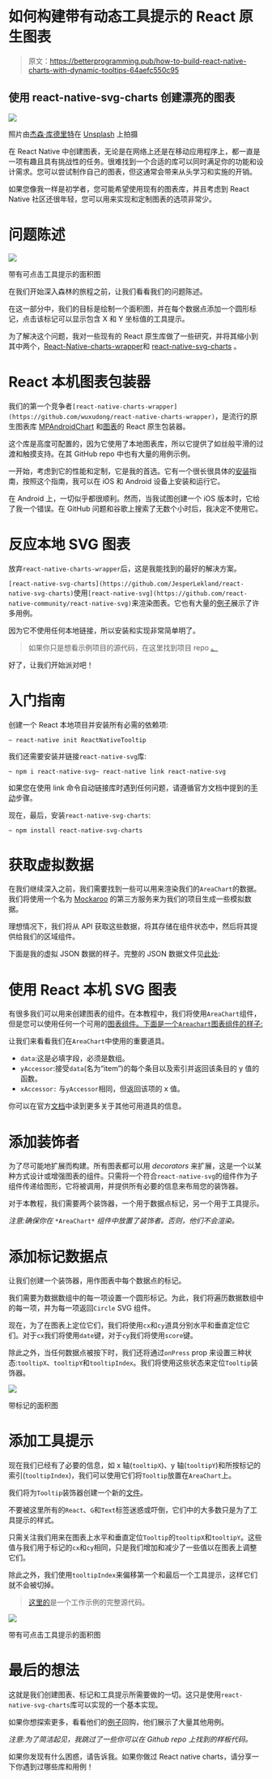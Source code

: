 # 如何构建带有动态工具提示的 React 原生图表

> 原文：<https://betterprogramming.pub/how-to-build-react-native-charts-with-dynamic-tooltips-64aefc550c95>

## 使用 react-native-svg-charts 创建漂亮的图表

![](img/f2c3304c1f6a6270e63e6d18d5b5b85b.png)

照片由[杰森·库德里特](https://unsplash.com/@jcoudriet?utm_source=unsplash&utm_medium=referral&utm_content=creditCopyText)在 [Unsplash](https://unsplash.com/search/photos/chart?utm_source=unsplash&utm_medium=referral&utm_content=creditCopyText) 上拍摄

在 React Native 中创建图表，无论是在网络上还是在移动应用程序上，都一直是一项有趣且具有挑战性的任务。很难找到一个合适的库可以同时满足你的功能和设计需求。您可以尝试制作自己的图表，但这通常会带来从头学习和实施的开销。

如果您像我一样是初学者，您可能希望使用现有的图表库，并且考虑到 React Native 社区还很年轻，您可以用来实现和定制图表的选项非常少。

# 问题陈述

![](img/b8bed3a331cfa02f689bf17162e5a629.png)

带有可点击工具提示的面积图

在我们开始深入森林的旅程之前，让我们看看我们的问题陈述。

在这一部分中，我们的目标是绘制一个面积图，并在每个数据点添加一个圆形标记，点击该标记可以显示包含 X 和 Y 坐标值的工具提示。

为了解决这个问题，我对一些现有的 React 原生库做了一些研究，并将其缩小到其中两个，[React-Native-charts-wrapper](https://github.com/wuxudong/react-native-charts-wrapper)和 [react-native-svg-charts](https://github.com/JesperLekland/react-native-svg-charts) 。

# React 本机图表包装器

我们的第一个竞争者`[react-native-charts-wrapper](https://github.com/wuxudong/react-native-charts-wrapper)`，是流行的原生图表库 [MPAndroidChart](https://github.com/PhilJay/MPAndroidChart) 和[图表](https://github.com/danielgindi/Charts)的 React 原生包装器。

这个库是高度可配置的，因为它使用了本地图表库，所以它提供了如丝般平滑的过渡和触摸支持。在其 GitHub repo 中也有大量的用例示例。

一开始，考虑到它的性能和定制，它是我的首选。它有一个很长很具体的[安装](https://github.com/wuxudong/react-native-charts-wrapper/blob/master/installation_guide/README.md)指南，按照这个指南，我可以在 iOS 和 Android 设备上安装和运行它。

在 Android 上，一切似乎都很顺利。然而，当我试图创建一个 iOS 版本时，它给了我一个错误。在 GitHub 问题和谷歌上搜索了无数个小时后，我决定不使用它。

# 反应本地 SVG 图表

放弃`react-native-charts-wrapper`后，这是我能找到的最好的解决方案。

`[react-native-svg-charts](https://github.com/JesperLekland/react-native-svg-charts)`使用`[react-native-svg](https://github.com/react-native-community/react-native-svg)`来渲染图表。它也有大量的[例子](https://github.com/JesperLekland/react-native-svg-charts-examples)展示了许多用例。

因为它不使用任何本地链接，所以安装和实现非常简单明了。

> 如果你只是想看示例项目的源代码，在这里找到项目 repo [。](https://github.com/vikrantnegi/react-native-tooltip-chart)

好了，让我们开始派对吧！

# 入门指南

创建一个 React 本地项目并安装所有必需的依赖项:

```
~ react-native init ReactNativeTooltip
```

我们还需要安装并链接`react-native-svg`库:

```
~ npm i react-native-svg~ react-native link react-native-svg
```

如果您在使用 link 命令自动链接库时遇到任何问题，请遵循官方文档中提到的[手动](https://github.com/react-native-community/react-native-svg)步骤。

现在，最后，安装`react-native-svg-charts`:

```
~ npm install react-native-svg-charts
```

# 获取虚拟数据

在我们继续深入之前，我们需要找到一些可以用来渲染我们的`AreaChart`的数据。我们将使用一个名为 [Mockaroo](https://www.mockaroo.com/) 的第三方服务来为我们的项目生成一些模拟数据。

理想情况下，我们将从 API 获取这些数据，将其存储在组件状态中，然后将其提供给我们的区域组件。

下面是我的虚拟 JSON 数据的样子。完整的 JSON 数据文件见[此处](https://github.com/vikrantnegi/react-native-tooltip-chart/blob/master/src/Data.js):

# 使用 React 本机 SVG 图表

有很多我们可以用来创建图表的组件。在本教程中，我们将使用`AreaChart`组件，但是您可以使用任何一个可用的[图表组件。下面是一个`Areachart`图表组件的样子:](https://github.com/JesperLekland/react-native-svg-charts#components)

让我们来看看我们在`AreaChart`中使用的重要道具。

*   `data`:这是必填字段，必须是数组。
*   `yAccessor`:接受`data`(名为“item”)的每个条目以及索引并返回该条目的 y 值的函数。
*   `xAccessor:` 与`yAccessor`相同，但返回该项的 x 值。

你可以在官方[文档](https://github.com/JesperLekland/react-native-svg-charts#common-props)中读到更多关于其他可用道具的信息。

# 添加装饰者

为了尽可能地扩展而构建。所有图表都可以用 *decorators* 来扩展，这是一个以某种方式设计或增强图表的组件。只需将一个符合`react-native-svg`的组件作为子组件传递给图形，它将被调用，并提供所有必要的信息来布局您的装饰器。

对于本教程，我们需要两个装饰器，一个用于数据点标记，另一个用于工具提示。

*注意:确保你在* `*AreaChart*` *组件中放置了装饰者。否则，他们不会渲染。*

# 添加标记数据点

让我们创建一个装饰器，用作图表中每个数据点的标记。

我们需要为数据数组中的每一项设置一个圆形标记。为此，我们将遍历数据数组中的每一项，并为每一项返回`Circle` SVG 组件。

现在，为了在图表上定位它们，我们将使用`cx`和`cy`道具分别水平和垂直定位它们。对于`cx`我们将使用`date`键，对于`cy`我们将使用`score`键。

除此之外，当任何数据点被按下时，我们还将通过`onPress` prop 来设置三种状态:`tooltipX`、`tooltipY`和`tooltipIndex`。我们将使用这些状态来定位`Tooltip`装饰器。

![](img/4ce31807a49120526dddc2d53f155e0a.png)

带标记的面积图

# 添加工具提示

现在我们已经有了必要的信息，如 x 轴(`tooltipX`)、y 轴(`tooltipY`)和所按标记的索引(`tooltipIndex`)，我们可以使用它们将`Tooltip`放置在`AreaChart`上。

我们将为`Tooltip`装饰器创建一个新的[文件](https://github.com/vikrantnegi/react-native-tooltip-chart/blob/master/src/Tooltip.js)。

不要被这里所有的`React`、`G`和`Text`标签迷惑或吓倒，它们中的大多数只是为了工具提示的样式。

只需关注我们用来在图表上水平和垂直定位`Tooltip`的`tooltipX`和`tooltipY`。这些值与我们用于标记的`cx`和`cy`相同，只是我们增加和减少了一些值以在图表上调整它们。

除此之外，我们使用`tooltipIndex`来偏移第一个和最后一个工具提示，这样它们就不会被切掉。

> [这里的](https://github.com/vikrantnegi/react-native-tooltip-chart)是一个工作示例的完整源代码。

![](img/b8bed3a331cfa02f689bf17162e5a629.png)

带有可点击工具提示的面积图

# 最后的想法

这就是我们创建图表、标记和工具提示所需要做的一切。这只是使用`react-native-svg-charts`库可以实现的一个基本实现。

如果你想探索更多，看看他们的[例子](https://github.com/JesperLekland/react-native-svg-charts-examples)回购，他们展示了大量其他用例。

*注意:为了简洁起见，我跳过了一些你可以在 Github repo 上找到的样板代码。*

如果你发现有什么困惑，请告诉我。如果你做过 React native charts，请分享一下你遇到过哪些库和用例！